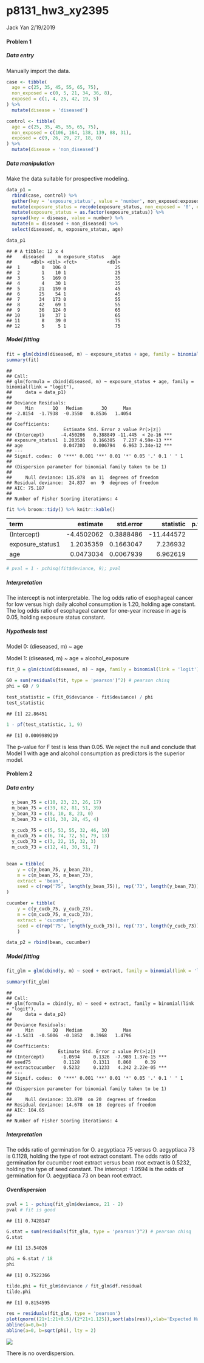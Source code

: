 p8131\_hw3\_xy2395
================
Jack Yan
2/19/2019

#### Problem 1

##### Data entry

Manually import the data.

``` r
case <- tibble(
  age = c(25, 35, 45, 55, 65, 75),
  non_exposed = c(0, 5, 21, 34, 36, 8),
  exposed = c(1, 4, 25, 42, 19, 5)
) %>% 
  mutate(disease = 'diseased')

control <- tibble(
  age = c(25, 35, 45, 55, 65, 75),
  non_exposed = c(106, 164, 138, 139, 88, 31),
  exposed = c(9, 26, 29, 27, 18, 0)
) %>% 
  mutate(disease = 'non_diseased')
```

##### Data manipulation

Make the data suitable for prospective modeling.

``` r
data_p1 = 
  rbind(case, control) %>%
  gather(key = 'exposure_status', value = 'number', non_exposed:exposed) %>% 
  mutate(exposure_status = recode(exposure_status, non_exposed = '0', exposed = '1')) %>% 
  mutate(exposure_status = as.factor(exposure_status)) %>% 
  spread(key = disease, value = number) %>% 
  mutate(m = diseased + non_diseased) %>% 
  select(diseased, m, exposure_status, age)

data_p1
```

    ## # A tibble: 12 x 4
    ##    diseased     m exposure_status   age
    ##       <dbl> <dbl> <fct>           <dbl>
    ##  1        0   106 0                  25
    ##  2        1    10 1                  25
    ##  3        5   169 0                  35
    ##  4        4    30 1                  35
    ##  5       21   159 0                  45
    ##  6       25    54 1                  45
    ##  7       34   173 0                  55
    ##  8       42    69 1                  55
    ##  9       36   124 0                  65
    ## 10       19    37 1                  65
    ## 11        8    39 0                  75
    ## 12        5     5 1                  75

##### Model fitting

``` r
fit = glm(cbind(diseased, m) ~ exposure_status + age, family = binomial(link = 'logit'), data_p1)
summary(fit)
```

    ## 
    ## Call:
    ## glm(formula = cbind(diseased, m) ~ exposure_status + age, family = binomial(link = "logit"), 
    ##     data = data_p1)
    ## 
    ## Deviance Residuals: 
    ##     Min       1Q   Median       3Q      Max  
    ## -2.8154  -1.7938  -0.3550   0.8536   1.4054  
    ## 
    ## Coefficients:
    ##                   Estimate Std. Error z value Pr(>|z|)    
    ## (Intercept)      -4.450206   0.388849 -11.445  < 2e-16 ***
    ## exposure_status1  1.203536   0.166305   7.237 4.59e-13 ***
    ## age               0.047303   0.006794   6.963 3.34e-12 ***
    ## ---
    ## Signif. codes:  0 '***' 0.001 '**' 0.01 '*' 0.05 '.' 0.1 ' ' 1
    ## 
    ## (Dispersion parameter for binomial family taken to be 1)
    ## 
    ##     Null deviance: 135.878  on 11  degrees of freedom
    ## Residual deviance:  24.837  on  9  degrees of freedom
    ## AIC: 75.187
    ## 
    ## Number of Fisher Scoring iterations: 4

``` r
fit %>% broom::tidy() %>% knitr::kable()
```

| term              |    estimate|  std.error|   statistic|  p.value|
|:------------------|-----------:|----------:|-----------:|--------:|
| (Intercept)       |  -4.4502062|  0.3888486|  -11.444572|        0|
| exposure\_status1 |   1.2035359|  0.1663047|    7.236932|        0|
| age               |   0.0473034|  0.0067939|    6.962619|        0|

``` r
# pval = 1 - pchisq(fit$deviance, 9); pval
```

##### Interpretation

The intercept is not interpretable. The log odds ratio of esophageal cancer for low versus high daily alcohol consumption is 1.20, holding age constant. The log odds ratio of esophageal cancer for one-year increase in age is 0.05, holding exposure status constant.

##### Hypothesis test

Model 0: (dieseased, m) ~ age

Model 1: (diseased, m) ~ age + alcohol\_exposure

``` r
fit_0 = glm(cbind(diseased, m) ~ age, family = binomial(link = 'logit'), data_p1)

G0 = sum(residuals(fit, type = 'pearson')^2) # pearson chisq 
phi = G0 / 9

test_statistic = (fit_0$deviance - fit$deviance) / phi
test_statistic
```

    ## [1] 22.86451

``` r
1 - pf(test_statistic, 1, 9)
```

    ## [1] 0.0009989219

The p-value for F test is less than 0.05. We reject the null and conclude that Model 1 with age and alcohol consumption as predictors is the superior model.

#### Problem 2

##### Data entry

``` r
  y_bean_75 = c(10, 23, 23, 26, 17)
  m_bean_75 = c(39, 62, 81, 51, 39)
  y_bean_73 = c(8, 10, 8, 23, 0)
  m_bean_73 = c(16, 30, 28, 45, 4)

  y_cucb_75 = c(5, 53, 55, 32, 46, 10)
  m_cucb_75 = c(6, 74, 72, 51, 79, 13)
  y_cucb_73 = c(3, 22, 15, 32, 3)
  m_cucb_73 = c(12, 41, 30, 51, 7)
  

bean = tibble(
    y = c(y_bean_75, y_bean_73),
    m = c(m_bean_75, m_bean_73),
    extract = 'bean',
    seed = c(rep('75', length(y_bean_75)), rep('73', length(y_bean_73)))
) 

cucumber = tibble(
    y = c(y_cucb_75, y_cucb_73),
    m = c(m_cucb_75, m_cucb_73),
    extract = 'cucumber',
    seed = c(rep('75', length(y_cucb_75)), rep('73', length(y_cucb_73))) 
    )

data_p2 = rbind(bean, cucumber)
```

##### Model fitting

``` r
fit_glm = glm(cbind(y, m) ~ seed + extract, family = binomial(link = 'logit'), data_p2)

summary(fit_glm)
```

    ## 
    ## Call:
    ## glm(formula = cbind(y, m) ~ seed + extract, family = binomial(link = "logit"), 
    ##     data = data_p2)
    ## 
    ## Deviance Residuals: 
    ##     Min       1Q   Median       3Q      Max  
    ## -1.5431  -0.5006  -0.1852   0.3968   1.4796  
    ## 
    ## Coefficients:
    ##                 Estimate Std. Error z value Pr(>|z|)    
    ## (Intercept)      -1.0594     0.1326  -7.989 1.37e-15 ***
    ## seed75            0.1128     0.1311   0.860     0.39    
    ## extractcucumber   0.5232     0.1233   4.242 2.22e-05 ***
    ## ---
    ## Signif. codes:  0 '***' 0.001 '**' 0.01 '*' 0.05 '.' 0.1 ' ' 1
    ## 
    ## (Dispersion parameter for binomial family taken to be 1)
    ## 
    ##     Null deviance: 33.870  on 20  degrees of freedom
    ## Residual deviance: 14.678  on 18  degrees of freedom
    ## AIC: 104.65
    ## 
    ## Number of Fisher Scoring iterations: 4

##### Interpretation

The odds ratio of germination for O. aegyptiaca 75 versus O. aegyptiaca 73 is 0.1128, holding the type of root extract constant. The odds ratio of germination for cucumber root extract versus bean root extract is 0.5232, holding the type of seed constant. The intercept -1.0594 is the odds of germination for O. aegyptiaca 73 on bean root extract.

##### Overdispersion

``` r
pval = 1 - pchisq(fit_glm$deviance, 21 - 2)
pval # fit is good
```

    ## [1] 0.7428147

``` r
G.stat = sum(residuals(fit_glm, type = 'pearson')^2) # pearson chisq 
G.stat
```

    ## [1] 13.54026

``` r
phi = G.stat / 18
phi
```

    ## [1] 0.7522366

``` r
tilde.phi = fit_glm$deviance / fit_glm$df.residual
tilde.phi
```

    ## [1] 0.8154595

``` r
res = residuals(fit_glm, type = 'pearson')
plot(qnorm((21+1:21+0.5)/(2*21+1.125)),sort(abs(res)),xlab='Expected Half-Normal Order Stats',ylab='Ordered Abs Pearson Residuals')
abline(a=0,b=1)
abline(a=0, b=sqrt(phi), lty = 2)
```

![](p8131_hw3_xy2395_files/figure-markdown_github/unnamed-chunk-8-1.png)

There is no overdispersion.
